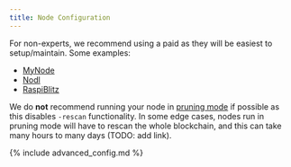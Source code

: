 ```yaml
---
title: Node Configuration
---
```


For non-experts, we recommend using a paid as they will be easiest to setup/maintain.
Some examples:
* [MyNode](https://mynodebtc.com/)
* [Nodl](https://www.nodl.it/)
* [RaspiBlitz](https://shop.fulmo.org/raspiblitz/)

We do **not** recommend running your node in [pruning mode](https://bitcoin.org/en/full-node#reduce-storage) if possible as this disables `-rescan` functionality.
In some edge cases, nodes run in pruning mode will have to rescan the whole blockchain, and this can take many hours to many days (TODO: add link).

{% include advanced_config.md %}
